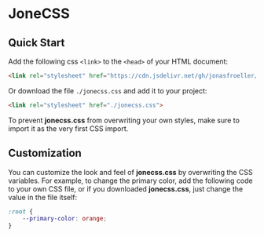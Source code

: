 # JoneCSS

## Quick Start

Add the following css `<link>` to the `<head>` of your HTML document:

```html
<link rel="stylesheet" href="https://cdn.jsdelivr.net/gh/jonasfroeller/JoneCSS/jonecss.css">
```

Or download the file `./jonecss.css` and add it to your project:

```html
<link rel="stylesheet" href="./jonecss.css">
```

To prevent **jonecss.css** from overwriting your own styles, make sure to import it as the very first CSS import.

## Customization

You can customize the look and feel of **jonecss.css** by overwriting the CSS variables. For example, to change the primary color, add the following code to your own CSS file, or if you downloaded **jonecss.css**, just change the value in the file itself:

```css
:root {
    --primary-color: orange;
}
```
